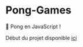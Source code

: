 # Pong-Games
🏓 Pong en JavaScript !

Début du projet disponible [ici](https://tchoow.github.io/Pong-Games/)
